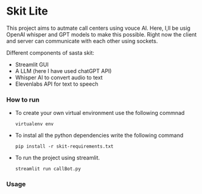 # Skit Lite

This project aims to autmate call centers using vouce AI. Here, I,ll be usig OpenAI whisper and GPT models to make this possible. Right now the client and server can communicate with each other using sockets.

Different components of sasta skit:
<ul>
  <li>Streamlit GUI</li>
  <li>A LLM (here I have used chatGPT API)</li>
  <li>Whisper AI to convert audio to text</li>
  <li>Elevenlabs API for text to speech</li>
</ul>

### How to run
- To create your own virtual environment use the following commnad
  ```
  virtualenv env
  ```
- To instal all the python dependencies write the following command
  ```
  pip install -r skit-requirements.txt
  ```
- To run the project using streamlit.
  ```
  streamlit run callBot.py
  ```
### Usage
  
